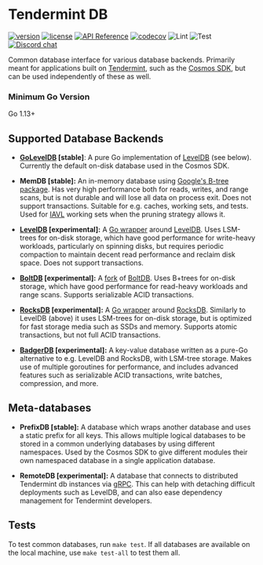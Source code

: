# Tendermint DB

[![version](https://img.shields.io/github/tag/tendermint/tm-db.svg)](https://github.com/tendermint/tm-db/releases/latest)
[![license](https://img.shields.io/github/license/tendermint/tm-db.svg)](https://github.com/tendermint/tm-db/blob/master/LICENSE)
[![API Reference](https://camo.githubusercontent.com/915b7be44ada53c290eb157634330494ebe3e30a/68747470733a2f2f676f646f632e6f72672f6769746875622e636f6d2f676f6c616e672f6764646f3f7374617475732e737667)](https://pkg.go.dev/github.com/tendermint/tm-db)
[![codecov](https://codecov.io/gh/tendermint/tm-db/branch/master/graph/badge.svg)](https://codecov.io/gh/tendermint/tm-db)
![Lint](https://github.com/tendermint/tm-db/workflows/Lint/badge.svg?branch=master)
![Test](https://github.com/tendermint/tm-db/workflows/Test/badge.svg?branch=master)
[![Discord chat](https://img.shields.io/discord/669268347736686612.svg)](https://discord.gg/AzefAFd)

Common database interface for various database backends. Primarily meant for
applications built on [Tendermint](https://github.com/tendermint/tendermint),
such as the [Cosmos SDK](https://github.com/cosmos/cosmos-sdk), but can be used
independently of these as well.

### Minimum Go Version

Go 1.13+

## Supported Database Backends

- **[GoLevelDB](https://github.com/syndtr/goleveldb) \[stable]**: A pure Go
  implementation of [LevelDB](https://github.com/google/leveldb) (see below).
  Currently the default on-disk database used in the Cosmos SDK.

- **MemDB \[stable]:** An in-memory database using
  [Google's B-tree package](https://github.com/google/btree). Has very high
  performance both for reads, writes, and range scans, but is not durable and
  will lose all data on process exit. Does not support transactions. Suitable
  for e.g. caches, working sets, and tests. Used for
  [IAVL](https://github.com/tendermint/iavl) working sets when the pruning
  strategy allows it.

- **[LevelDB](https://github.com/google/leveldb) \[experimental]:** A
  [Go wrapper](https://github.com/jmhodges/levigo) around
  [LevelDB](https://github.com/google/leveldb). Uses LSM-trees for on-disk
  storage, which have good performance for write-heavy workloads, particularly
  on spinning disks, but requires periodic compaction to maintain decent read
  performance and reclaim disk space. Does not support transactions.

- **[BoltDB](https://github.com/etcd-io/bbolt) \[experimental]:** A
  [fork](https://github.com/etcd-io/bbolt) of
  [BoltDB](https://github.com/boltdb/bolt). Uses B+trees for on-disk storage,
  which have good performance for read-heavy workloads and range scans. Supports
  serializable ACID transactions.

- **[RocksDB](https://github.com/cosmos/gorocksdb) \[experimental]:** A
  [Go wrapper](https://github.com/cosmos/gorocksdb) around
  [RocksDB](https://rocksdb.org). Similarly to LevelDB (above) it uses LSM-trees
  for on-disk storage, but is optimized for fast storage media such as SSDs and
  memory. Supports atomic transactions, but not full ACID transactions.

- **[BadgerDB](https://github.com/dgraph-io/badger) \[experimental]:** A
  key-value database written as a pure-Go alternative to e.g. LevelDB and
  RocksDB, with LSM-tree storage. Makes use of multiple goroutines for
  performance, and includes advanced features such as serializable ACID
  transactions, write batches, compression, and more.

## Meta-databases

- **PrefixDB \[stable]:** A database which wraps another database and uses a
  static prefix for all keys. This allows multiple logical databases to be
  stored in a common underlying databases by using different namespaces. Used by
  the Cosmos SDK to give different modules their own namespaced database in a
  single application database.

- **RemoteDB \[experimental]:** A database that connects to distributed
  Tendermint db instances via [gRPC](https://grpc.io/). This can help with
  detaching difficult deployments such as LevelDB, and can also ease dependency
  management for Tendermint developers.

## Tests

To test common databases, run `make test`. If all databases are available on the
local machine, use `make test-all` to test them all.
